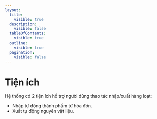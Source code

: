 ```yaml
---
layout:
  title:
    visible: true
  description:
    visible: false
  tableOfContents:
    visible: true
  outline:
    visible: true
  pagination:
    visible: false
---
```


# Tiện ích

Hệ thống có 2 tiện ích hổ trợ người dùng thao tác nhập/xuất hàng loạt:

* Nhập tự động thành phẩm từ hóa đơn.
* Xuất tự động nguyên vật liệu.
